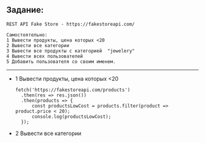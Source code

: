 ## Задание:
```
REST API Fake Store - https://fakestoreapi.com/

Самостоятельно:
1 Вывести продукты, цена которых <20
2 Вывести все категории
3 Вывести все продукты с категорией  "jewelery"
4 Вывести всех пользователей
5 Добавить пользователя со своим именем.
```

***

- 1 Вывести продукты, цена которых <20
  ```
  fetch('https://fakestoreapi.com/products')
    .then(res => res.json())
    .then(products => {
        const productsLowCost = products.filter(product => product.price < 20);
        console.log(productsLowCost);
    });
  ```
- 2 Вывести все категории
